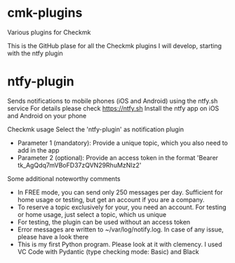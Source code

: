 # cmk-plugins
Various plugins for Checkmk

This is the GitHub plase for all the Checkmk plugins I will develop, starting with the ntfy plugin

# ntfy-plugin
Sends notifications to mobile phones (iOS and Android) using the ntfy.sh service 
For details please check https://ntfy.sh
Install the ntfy app on iOS and Android on your phone
 
Checkmk usage
Select the 'ntfy-plugin' as notification plugin
- Parameter 1 (mandatory): Provide a unique topic, which you also need to add in the app
- Parameter 2 (optional): Provide an access token in the format 'Bearer tk_AgQdq7mVBoFD37zQVN29RhuMzNIz2'

Some additional noteworthy comments
 - In FREE mode, you can send only 250 messages per day. Sufficient for home usage or testing, but get an account if you are a company.
 - To reserve a topic exclusively for your, you need an account. For testing or home usage, just select a topic, which us unique
 - For testing, the plugin can be used without an access token
 - Error messages are written to ~/var/log/notify.log. In case of any issue, please have a look there
 - This is my first Python program. Please look at it with clemency. I used VC Code with Pydantic (type checking mode: Basic) and Black
